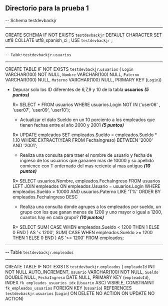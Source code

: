## Directorio para la prueba 1 ##

-- Schema testdevbackjr
-- -----------------------------------------------------
CREATE SCHEMA IF NOT EXISTS `testdevbackjr` DEFAULT CHARACTER SET utf8 COLLATE utf8_spanish_ci ;
USE `testdevbackjr` ;

-- -----------------------------------------------------
-- Table `testdevbackjr`.`usuarios`
-- -----------------------------------------------------
CREATE TABLE IF NOT EXISTS `testdevbackjr`.`usuarios` (
  `Login` VARCHAR(100) NOT NULL,
  `Nombre` VARCHAR(100) NULL,
  `Paterno` VARCHAR(100) NULL,
  `Materno` VARCHAR(100) NULL,
  PRIMARY KEY (`Login`))


  * Depurar solo los ID diferentes de 6,7,9 y 10  de la tabla  **usuarios** **_(5 puntos)_**

	R= 
		SELECT 
			*
		FROM usuarios
		WHERE
			usuarios.Login NOT IN ('user06' , 'user07', 'user09', 'user10');

	* Actualizar el dato Sueldo en un 10 porciento a los empleados que tienen fechas entre el año 2000 y 2001 **_(5 puntos)_**

	R= 
		UPDATE empleados SET 
			empleados.Sueldo = empleados.Sueldo * 1.10
		WHERE EXTRACT(YEAR FROM FechaIngreso) BETWEEN '2000' AND '2001';

	* Realiza una consulta para traer el nombre de usuario y fecha de ingreso de los usuarios que gananen mas de 10000 y su apellido comience con 
	T ordernado del mas reciente al mas antiguo **_(10 puntos)_**

	R=
		SELECT
			usuarios.Nombre,
			empleados.FechaIngreso
		FROM usuarios
		LEFT JOIN empleados
			ON empleados.Usuario = usuarios.Login
		WHERE 
			empleados.Sueldo > 10000 AND usuarios.Paterno LIKE 'T%' 
		ORDER BY 
			empleados.FechaIngreso DESC


	* Realiza una consulta donde agrupes a los empleados por sueldo, un grupo con los que ganan menos de 1200 y uno mayor o igual a 1200, cuantos hay en cada grupo? **_(10 puntos)_**

	R=
		SELECT
			SUM(
				CASE 
					WHEN empleados.Sueldo < 1200 THEN 1 ELSE 0
				END
			) AS '< 1200',
			SUM(
				CASE 
					WHEN empleados.Sueldo >= 1200 THEN 1 ELSE 0
				END
			) AS '>= 1200'
		FROM empleados;


-- -----------------------------------------------------
-- Table `testdevbackjr`.`empleados`
-- -----------------------------------------------------
CREATE TABLE IF NOT EXISTS `testdevbackjr`.`empleados` (
  `empleadoId` INT NOT NULL AUTO_INCREMENT,
  `Usuario` VARCHAR(100) NOT NULL,
  `Sueldo` DOUBLE NULL,
  `FechaIngreso` DATE NULL,
  PRIMARY KEY (`empleadoId`),
  INDEX `fk_empleados_usuarios_idx` (`Usuario` ASC) VISIBLE,
  CONSTRAINT `fk_empleados_usuarios`
    FOREIGN KEY (`Usuario`)
    REFERENCES `testdevbackjr`.`usuarios` (`Login`)
    ON DELETE NO ACTION
    ON UPDATE NO ACTION)
